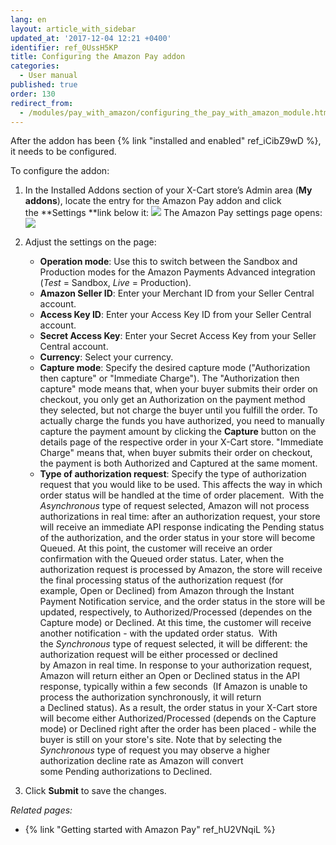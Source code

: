 ```yaml
---
lang: en
layout: article_with_sidebar
updated_at: '2017-12-04 12:21 +0400'
identifier: ref_0UssH5KP
title: Configuring the Amazon Pay addon
categories:
  - User manual
published: true
order: 130
redirect_from:
  - /modules/pay_with_amazon/configuring_the_pay_with_amazon_module.html
---
```



After the addon has been {% link "installed and enabled" ref_iCibZ9wD %}, it needs to be configured.

To configure the addon:

1.  In the Installed Addons section of your X-Cart store’s Admin area (**My addons**), locate the entry for the Amazon Pay addon and click the **Settings **link below it:
    ![]({{site.baseurl}}/attachments/7504637/7602403.png)
    The Amazon Pay settings page opens:
    ![]({{site.baseurl}}/attachments/7504637/7602404.png)

2.  Adjust the settings on the page:
    *   **Operation mode**: Use this to switch between the Sandbox and Production modes for the Amazon Payments Advanced integration (_Test_ = Sandbox, _Live_ = Production).
    *   **Amazon Seller ID**: Enter your Merchant ID from your Seller Central account.
    *   **Access Key ID**: Enter your Access Key ID from your Seller Central account.
    *   **Secret Access Key**: Enter your Secret Access Key from your Seller Central account.
    *   **Currency**: Select your currency.
    *   **Capture mode**: Specify the desired capture mode ("Authorization then capture" or "Immediate Charge"). The "Authorization then capture" mode means that, when your buyer submits their order on checkout, you only get an Authorization on the payment method they selected, but not charge the buyer until you fulfill the order. To actually charge the funds you have authorized, you need to manually capture the payment amount by clicking the **Capture** button on the details page of the respective order in your X-Cart store. "Immediate Charge" means that, when buyer submits their order on checkout, the payment is both Authorized and Captured at the same moment.
    *   **Type of authorization request**: Specify the type of authorization request that you would like to be used. This affects the way in which order status will be handled at the time of order placement. 
        With the _Asynchronous_ type of request selected, Amazon will not process authorizations in real time: after an authorization request, your store will receive an immediate API response indicating the Pending status of the authorization, and the order status in your store will become Queued. At this point, the customer will receive an order confirmation with the Queued order status. Later, when the authorization request is processed by Amazon, the store will receive the final processing status of the authorization request (for example, Open or Declined) from Amazon through the Instant Payment Notification service, and the order status in the store will be updated, respectively, to Authorized/Processed (dependes on the Capture mode) or Declined. At this time, the customer will receive another notification - with the updated order status. 
        With the _Synchronous_ type of request selected, it will be different: the authorization request will be either processed or declined by Amazon in real time. In response to your authorization request, Amazon will return either an Open or Declined status in the API response, typically within a few seconds  (If Amazon is unable to process the authorization synchronously, it will return a Declined status). As a result, the order status in your X-Cart store will become either Authorized/Processed (depends on the Capture mode) or Declined right after the order has been placed - while the buyer is still on your store's site. Note that by selecting the _Synchronous_ type of request you may observe a higher authorization decline rate as Amazon will convert some Pending authorizations to Declined. 
3.  Click **Submit** to save the changes.

_Related pages:_

*   {% link "Getting started with Amazon Pay" ref_hU2VNqiL %}
